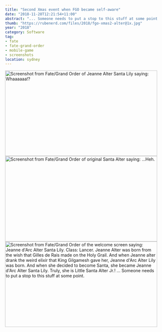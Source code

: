 ```yaml
---
title: "Second Xmas event when FGO became self-aware"
date: "2018-11-28T12:21:54+11:00"
abstract: "... Someone needs to put a stop to this stuff at some point."
thumb: "https://rubenerd.com/files/2018/fgo-xmas2-alter@1x.jpg"
year: "2018"
category: Software
tag:
- fate
- fate-grand-order
- mobile-game
- screenshots
location: sydney
---
```

<p><img src="https://rubenerd.com/files/2018/fgo-xmas2-jeanne@1x.jpg" srcset="https://rubenerd.com/files/2018/fgo-xmas2-jeanne@1x.jpg 1x, https://rubenerd.com/files/2018/fgo-xmas2-jeanne@2x.jpg 2x" alt="Screenshot from Fate/Grand Order of Jeanne Alter Santa Lily saying: Whaaaaaa!?" style="width:500px; height:281px;" /><br /><img src="https://rubenerd.com/files/2018/fgo-xmas2-alter@1x.jpg" srcset="https://rubenerd.com/files/2018/fgo-xmas2-alter@1x.jpg 1x, https://rubenerd.com/files/2018/fgo-xmas2-alter@2x.jpg 2x" alt="Screenshot from Fate/Grand Order of original Santa Alter saying: ...Heh." style="width:500px; height:281px;" /><br /><img src="https://rubenerd.com/files/2018/fgo-xmas2-desc@1x.jpg" srcset="https://rubenerd.com/files/2018/fgo-xmas2-desc@1x.jpg 1x, https://rubenerd.com/files/2018/fgo-xmas2-desc@2x.jpg 2x" alt="Screenshot from Fate/Grand Order of the welcome screen saying: Jeanne d'Arc Alter Santa Lily. Class: Lancer. Jeanne Alter was born from the wish that Gilles de Rais made on the Holy Grail. And when Jeanne alter drank the weird elixir that King Gilgamesh gave her, Jeanne d'Arc Alter Lily was born. And when she decided to become Santa, she became Jeanne d'Arc Alter Santa Lily. Truly, she is Little Santa Alter Jr.! ... Someone needs to put a stop to this stuff at some point." style="width:500px; height:281px;" /></p>

